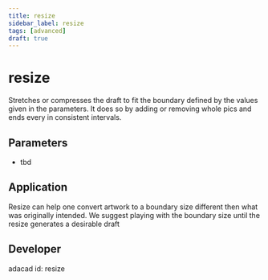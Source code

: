 ```yaml
---
title: resize
sidebar_label: resize
tags: [advanced]
draft: true
---
```

# resize
Stretches or compresses the draft to fit the boundary defined by the values given in the parameters. It does so by adding or removing whole pics and ends every in consistent intervals.

<!--![file](./img/resize.png)-->

## Parameters
- tbd

## Application
Resize can help one convert artwork to a boundary size different then what was originally intended. We suggest playing with the boundary size until the resize generates a desirable draft
## Developer
adacad id: resize
